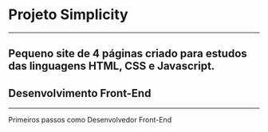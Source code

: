 # Projeto Simplicity
---

Pequeno site de 4 páginas criado para estudos das linguagens **HTML**, **CSS** e **Javascript**.
---

## Desenvolvimento Front-End
---
Primeiros passos como Desenvolvedor Front-End 

